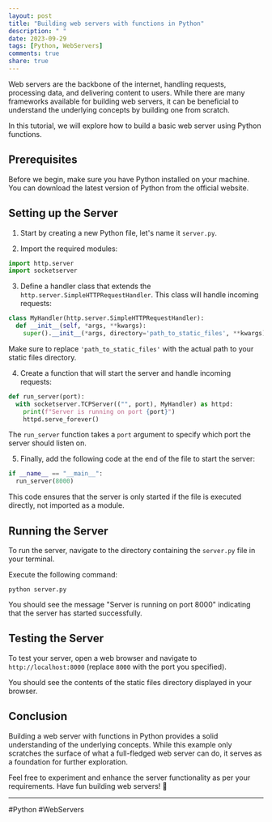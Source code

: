 ```yaml
---
layout: post
title: "Building web servers with functions in Python"
description: " "
date: 2023-09-29
tags: [Python, WebServers]
comments: true
share: true
---
```


Web servers are the backbone of the internet, handling requests, processing data, and delivering content to users. While there are many frameworks available for building web servers, it can be beneficial to understand the underlying concepts by building one from scratch.

In this tutorial, we will explore how to build a basic web server using Python functions.

## Prerequisites

Before we begin, make sure you have Python installed on your machine. You can download the latest version of Python from the official website.

## Setting up the Server

1. Start by creating a new Python file, let's name it `server.py`.

2. Import the required modules:
```python
import http.server
import socketserver
```

3. Define a handler class that extends the `http.server.SimpleHTTPRequestHandler`. This class will handle incoming requests:
```python
class MyHandler(http.server.SimpleHTTPRequestHandler):
  def __init__(self, *args, **kwargs):
    super().__init__(*args, directory='path_to_static_files', **kwargs)
```
Make sure to replace `'path_to_static_files'` with the actual path to your static files directory.

4. Create a function that will start the server and handle incoming requests:
```python
def run_server(port):
  with socketserver.TCPServer(("", port), MyHandler) as httpd:
    print(f"Server is running on port {port}")
    httpd.serve_forever()
```
The `run_server` function takes a `port` argument to specify which port the server should listen on.

5. Finally, add the following code at the end of the file to start the server:
```python
if __name__ == "__main__":
  run_server(8000)
```
This code ensures that the server is only started if the file is executed directly, not imported as a module.

## Running the Server

To run the server, navigate to the directory containing the `server.py` file in your terminal.

Execute the following command:
```
python server.py
```
You should see the message "Server is running on port 8000" indicating that the server has started successfully.

## Testing the Server

To test your server, open a web browser and navigate to `http://localhost:8000` (replace `8000` with the port you specified).

You should see the contents of the static files directory displayed in your browser.

## Conclusion

Building a web server with functions in Python provides a solid understanding of the underlying concepts. While this example only scratches the surface of what a full-fledged web server can do, it serves as a foundation for further exploration.

Feel free to experiment and enhance the server functionality as per your requirements. Have fun building web servers! 🚀

---

#Python #WebServers